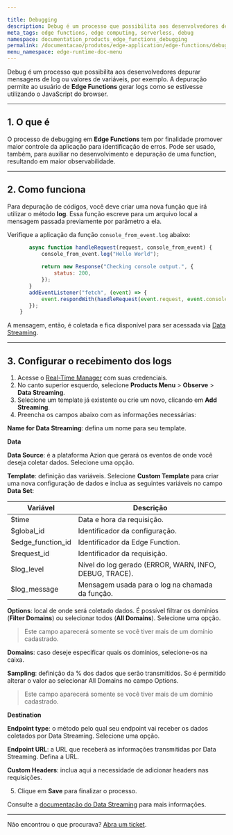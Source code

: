 ```yaml
---

title: Debugging
description: Debug é um processo que possibilita aos desenvolvedores depurar mensagens de log ou valores de variáveis.
meta_tags: edge functions, edge computing, serverless, debug
namespace: documentation_products_edge_functions_debugging
permalink: /documentacao/produtos/edge-application/edge-functions/debugging/
menu_namespace: edge-runtime-doc-menu
---
```


Debug é um processo que possibilita aos desenvolvedores depurar mensagens de log ou valores de variáveis, por exemplo. A depuração permite ao usuário de **Edge Functions** gerar logs como se estivesse utilizando o JavaScript do browser.

---

## 1. O que é

O processo de debugging em **Edge Functions** tem por finalidade promover maior controle da aplicação para identificação de erros. Pode ser usado, também, para auxiliar no desenvolvimento e depuração de uma function, resultando em maior observabilidade.

---

## 2. Como funciona

Para depuração de códigos, você deve criar uma nova função que irá utilizar o método **log**. Essa função escreve para um arquivo local a mensagem passada previamente por parâmetro a ela.

Verifique a aplicação da função `console_from_event.log` abaixo:

```javascript
       async function handleRequest(request, console_from_event) {
           console_from_event.log("Hello World");
    
           return new Response("Checking console output.", {
               status: 200,
           });
       }
       addEventListener("fetch", (event) => {
           event.respondWith(handleRequest(event.request, event.console));
       });
    }
```

A mensagem, então, é coletada e fica disponível para ser acessada via [Data Streaming](/pt-br/documentacao/produtos/data-streaming/).

---

## 3. Configurar o recebimento dos logs

1. Acesse o [Real-Time Manager](https://manager.azion.com/) com suas credenciais.
2. No canto superior esquerdo, selecione **Products Menu** > **Observe** > **Data Streaming**.
3. Selecione um template já existente ou crie um novo, clicando em **Add Streaming**.
4. Preencha os campos abaixo com as informações necessárias:

**Name for Data Streaming**: defina um nome para seu template.

**Data**

**Data Source**: é a plataforma Azion que gerará os eventos de onde você deseja coletar dados. Selecione uma opção.

**Template**: definição das variáveis. Selecione **Custom Template** para criar uma nova configuração de dados e inclua as seguintes variáveis no campo **Data Set**:

| Variável | Descrição |
| --- | --- |
| $time | Data e hora da requisição. |
| $global_id | Identificador da configuração. |
| $edge_function_id | Identificador da Edge Function. |
| $request_id | Identificador da requisição. |
| $log_level | Nível do log gerado (ERROR, WARN, INFO, DEBUG, TRACE). |
| $log_message | Mensagem usada para o log na chamada da função. |

**Options**: local de onde será coletado dados. É possível filtrar os domínios (**Filter Domains**) ou selecionar todos (**All Domains**). Selecione uma opção.

> Este campo aparecerá somente se você tiver mais de um domínio cadastrado.

**Domains**: caso deseje especificar quais os domínios, selecione-os na caixa.

**Sampling**: definição da % dos dados que serão transmitidos. So é permitido alterar o valor ao selecionar All Domains no campo Options.

> Este campo aparecerá somente se você tiver mais de um domínio cadastrado.

**Destination**

**Endpoint type**: o método pelo qual seu endpoint vai receber os dados coletados por Data Streaming. Selecione uma opção.

**Endpoint URL**: a URL que receberá as informações transmitidas por Data Streaming. Defina a URL.

**Custom Headers**: inclua aqui a necessidade de adicionar headers nas requisições.

5. Clique em **Save** para finalizar o processo.

Consulte a [documentação do Data Streaming](/pt-br/documentacao/produtos/data-streaming/) para mais informações.

---

Não encontrou o que procurava? [Abra um ticket](https://tickets.azion.com/pt-BR/support/login/).

